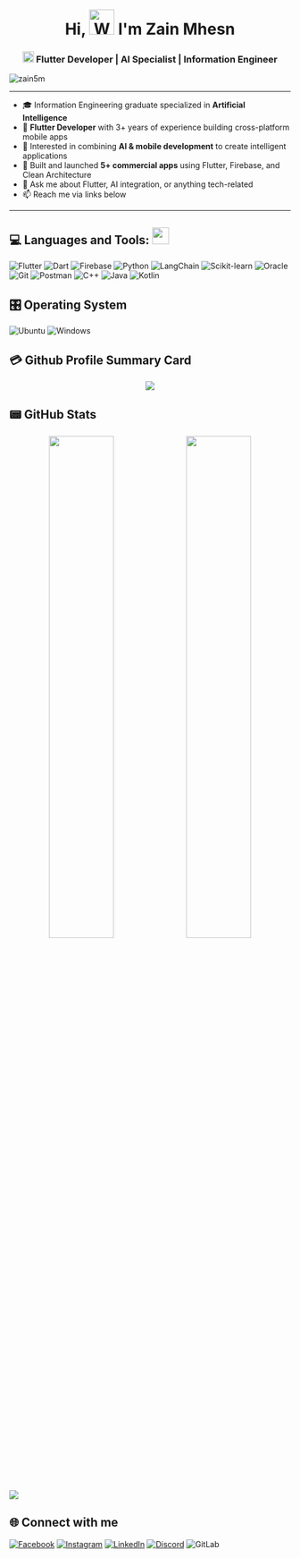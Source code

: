 <h1 align="center">Hi, <img src="https://raw.githubusercontent.com/nixin72/nixin72/master/wave.gif" 
         alt="Waving hand animated gif"
         height="45"
         width="45" /> I'm Zain Mhesn</h1>
	 
<h3 align="center">
  <img src="https://www.vectorlogo.zone/logos/flutterio/flutterio-icon.svg"
      alt="flutter"
      width="20"
      height="20"
  />
  Flutter Developer | AI Specialist | Information Engineer
</h3>

<p align="left">
  <img src="https://komarev.com/ghpvc/?username=zain5m&label=Profile%20Views&color=blue&style=for-the-badge" alt="zain5m" />
</p>

---

- 🎓 Information Engineering graduate specialized in **Artificial Intelligence**  
- 📱 **Flutter Developer** with 3+ years of experience building cross-platform mobile apps  
- 🤖 Interested in combining **AI & mobile development** to create intelligent applications  
- 🚀 Built and launched **5+ commercial apps** using Flutter, Firebase, and Clean Architecture  
- 💬 Ask me about Flutter, AI integration, or anything tech-related  
- 📫 Reach me via links below  

---


## 💻 Languages and Tools: <img src="https://media.giphy.com/media/iY8CRBdQXODJSCERIr/giphy.gif" width="30px">&nbsp; 
![Flutter](https://img.shields.io/badge/Flutter-%2302569B.svg?style=for-the-badge&logo=Flutter&logoColor=white) 
![Dart](https://img.shields.io/badge/dart-%230175C2.svg?style=for-the-badge&logo=dart&logoColor=white)
![Firebase](https://img.shields.io/badge/firebase-%23039BE5.svg?style=for-the-badge&logo=firebase) 
![Python](https://img.shields.io/badge/python-3670A0?style=for-the-badge&logo=python&logoColor=ffdd54)
![LangChain](https://img.shields.io/badge/LangChain-%23000000.svg?style=for-the-badge&logo=python&logoColor=white)
![Scikit-learn](https://img.shields.io/badge/scikit--learn-%23F7931E.svg?style=for-the-badge&logo=scikit-learn&logoColor=white)
![Oracle](https://img.shields.io/badge/Oracle-F80000?style=for-the-badge&logo=oracle&logoColor=white)
![Git](https://img.shields.io/badge/Git-F05032?style=for-the-badge&logo=git&logoColor=white)
![Postman](https://img.shields.io/badge/Postman-FF6C37?style=for-the-badge&logo=postman&logoColor=white)
![C++](https://img.shields.io/badge/c++-%2300599C.svg?style=for-the-badge&logo=c%2B%2B&logoColor=white)
![Java](https://img.shields.io/badge/java-%23ED8B00.svg?style=for-the-badge&logo=java&logoColor=white)
![Kotlin](https://img.shields.io/badge/kotlin-%230095D5.svg?style=for-the-badge&logo=kotlin&logoColor=white)

## 🎛️ Operating System
![Ubuntu](https://img.shields.io/badge/Ubuntu-E95420?style=for-the-badge&logo=ubuntu&logoColor=white)
![Windows](https://img.shields.io/badge/Windows-0078D6?style=for-the-badge&logo=windows&logoColor=white)


## 💳 Github Profile Summary Card
<p align="center">
  <img src="https://github-profile-summary-cards.vercel.app/api/cards/profile-details?username=zain5m&theme=nord_bright"/>
</p>

## 📟 GitHub Stats

<p align="center">
<!--   <p><img align="left" src="https://github-readme-stats.vercel.app/api/top-langs?username=zain5m&show_icons=true&locale=en&layout=compact"/></p> -->
	<img width="48%" src="https://github-readme-stats.vercel.app/api?username=zain5m&show_icons=true" />
	<img width="48%" src="https://github-readme-streak-stats.herokuapp.com?user=zain5m&hide_border=true&currStreakNum=5094F0&currStreakLabel=5094F0&ring=5094F0&fire=5094F0" />
</p>


[![](https://visitcount.itsvg.in/api?id=zain5m&label=Profile%20Views&color=1&icon=0&pretty=true)](https://visitcount.itsvg.in)


## 🌐 Connect with me 
[![Facebook](https://img.shields.io/badge/Facebook-1877F2?style=for-the-badge&logo=instagram&logoColor=white)](https://www.facebook.com/profile.php?id=100089548514253&mibextid=ZbWKwL) 
[![Instagram](https://img.shields.io/badge/Instagram-E4405F?style=for-the-badge&logo=instagram&logoColor=white)](https://instagram.com/zain_mhesn?igshid=NmQ2ZmYxZjA=) 
[![LinkedIn](https://img.shields.io/badge/LinkedIn-0077B5?style=for-the-badge&logo=linkedin&logoColor=white)](https://www.linkedin.com/in/zain-mhesn-48624920b) 
[![Discord](https://img.shields.io/badge/Discord-%235865F2.svg?style=for-the-badge&logo=discord&logoColor=white)](http://discordapp.com/users/1060868460160237588)
![GitLab](https://img.shields.io/badge/gitlab-%23181717.svg?style=for-the-badge&logo=gitlab&logoColor=white)
